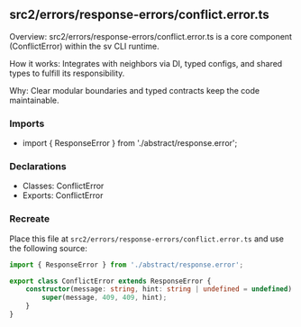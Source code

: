 ## src2/errors/response-errors/conflict.error.ts

Overview: src2/errors/response-errors/conflict.error.ts is a core component (ConflictError) within the sv CLI runtime.

How it works: Integrates with neighbors via DI, typed configs, and shared types to fulfill its responsibility.

Why: Clear modular boundaries and typed contracts keep the code maintainable.

### Imports

- import { ResponseError } from './abstract/response.error';

### Declarations

- Classes: ConflictError
- Exports: ConflictError

### Recreate

Place this file at `src2/errors/response-errors/conflict.error.ts` and use the following source:

```ts
import { ResponseError } from './abstract/response.error';

export class ConflictError extends ResponseError {
	constructor(message: string, hint: string | undefined = undefined) {
		super(message, 409, 409, hint);
	}
}

```
